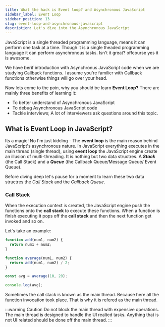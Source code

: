 ```yaml
---
title: What the hack is Event loop? and Asynchronous JavaScript
sidebar_label: Event Loop
sidebar_position: 13
slug: event-loop-and-asynchronous-javascript
description: Let's dive into the Asynchronous JavaScript
---
```


JavaScript is a single threaded programming language, means it can perform one task at a time. Though it is a single theaded programming language it can perform asynchronous tasks. Isn't it great? offcourse yes it is awesome.

We have berif introduction with Asynchronus JavaScript code when we are studying Callback functions. I assume you're familier with Callback functions otherwise things will go over your head.

Now lets come to the poin, why you should be learn **Event Loop?** There are mainly three benefits of learning it:

- To better understand of Asynchronous JavaScript
- To debug Asynchronous JavaScript code
- Tackle interviews; A lot of interviewers ask questions around this topic.

## What is Event Loop in JavaScript?

Its a magic! No I'm just kidding - The **event loop** is the main reason behind JavaScript's asynchronous nature. In JavaScript everything executes in the main thread (single thread), using **event loop** the JavaScript engine create an illusion of multi-threading. It is nothing but two data structres. A **_Stack_** (the Call Stack) and a **_Queue_** (the Callback Queue/Message Queue/ Event Queue).

Before diving deep let's pause for a moment to learn these two data structres the _Call Stack_ and the _Callback Queue_.

### Call Stack

When the execution context is created, the JavaScript engine push the functions onto the **call stack** to execute these functions. When a function is finish executing it pops off the **call stack** and then the next function get invoked and so on.

Let's take an example:

```js {9} title="/app.js"
function add(num1, num2) {
  return num1 + num2;
}

function average(num1, num2) {
  return add(num1, num2) / 2;
}

const avg = average(10, 20);

console.log(avg);
```

Sometimes the call stack is known as the main thread. Because here all the function invocation took place. That is why it is refered as the main thread.

:::warning Caution
Do not block the main thread with expensive operations. The main thread is designed to handle the UI realted tasks. Anything that is not UI related should be done off the main thread.
:::
